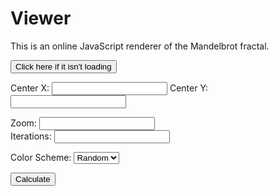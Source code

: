 

# Viewer

This is an online JavaScript renderer of the Mandelbrot fractal.

<button onclick="javascript:mand_update();">Click here if it isn't loading</button>

<div id="info">
  <span id="info_text"></span>
</div>
<div class="container">
<form id="mand_conf" onsubmit="javascript:mand_update();" action="javascript:mand_update();">
  <p>
    <label for="cX">Center X: </label><input type="number" name="cX" step="0.0000001">
    <label for="cY">Center Y: </label><input type="number" name="cY" step="0.0000001"><br/>
  </p>
  <p>
    <label for="Z">Zoom: </label><input type="number" name="Z" step="0.0000001"><br/>
    <label for="iter">Iterations: </label><input name="iter"><br/>
  </p>
  <p>
    <label for="color_scheme">Color Scheme: </label><select onchange="javascript:mand_update();" name="color_scheme">
      <option value="rand" selected="selected">Random</option>
      <option value="mocha">Mocha</option>
      <option value="red">Red</option>
      <option value="blue">Blue</option>
      <option value="green">Green</option>
    </select><br/>
  </p>
</form>
</div>

<button onclick="javascript:mand_update();">Calculate</button>

<br/>

<span id="info"></span>

<div id="fractal_cont" width="100%">
  <canvas id="fractal" width="100%" height="0">
  </canvas>
</div>
